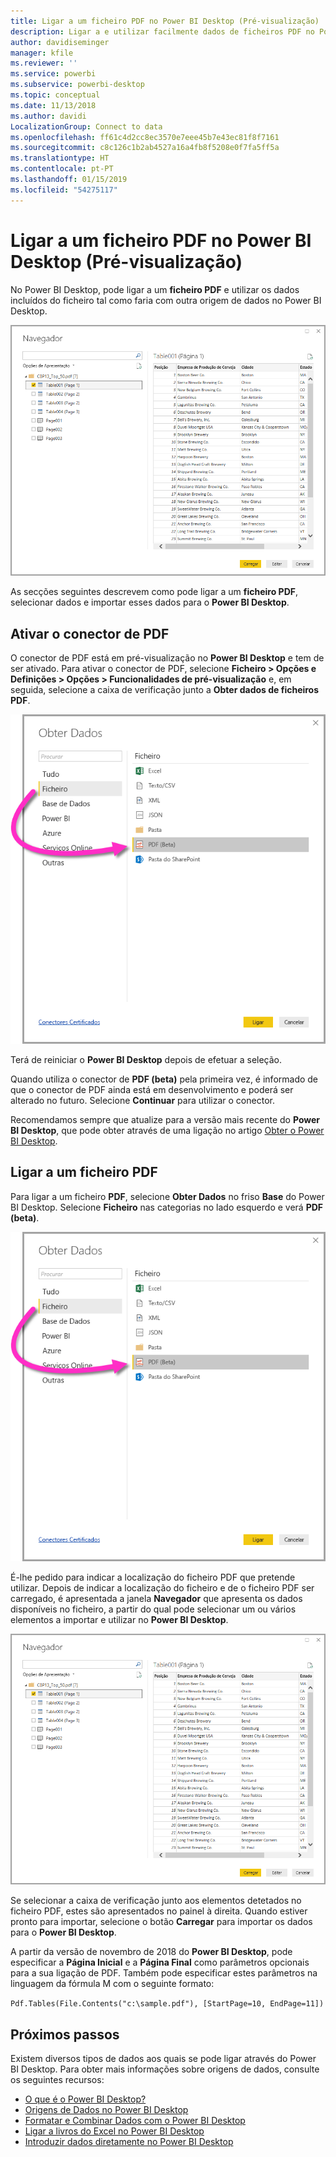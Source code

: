 ```yaml
---
title: Ligar a um ficheiro PDF no Power BI Desktop (Pré-visualização)
description: Ligar a e utilizar facilmente dados de ficheiros PDF no Power BI Desktop
author: davidiseminger
manager: kfile
ms.reviewer: ''
ms.service: powerbi
ms.subservice: powerbi-desktop
ms.topic: conceptual
ms.date: 11/13/2018
ms.author: davidi
LocalizationGroup: Connect to data
ms.openlocfilehash: ff61c4d2cc8ec3570e7eee45b7e43ec81f8f7161
ms.sourcegitcommit: c8c126c1b2ab4527a16a4fb8f5208e0f7fa5ff5a
ms.translationtype: HT
ms.contentlocale: pt-PT
ms.lasthandoff: 01/15/2019
ms.locfileid: "54275117"
---
```

# <a name="connect-to-a-pdf-file-in-power-bi-desktop-preview"></a>Ligar a um ficheiro PDF no Power BI Desktop (Pré-visualização)
No Power BI Desktop, pode ligar a um **ficheiro PDF** e utilizar os dados incluídos do ficheiro tal como faria com outra origem de dados no Power BI Desktop.

![Ligar a dados em ficheiros PDF](media/desktop-connect-pdf/connect-pdf_04.png)

As secções seguintes descrevem como pode ligar a um **ficheiro PDF**, selecionar dados e importar esses dados para o **Power BI Desktop**.

## <a name="enable-the-pdf-connector"></a>Ativar o conector de PDF
O conector de PDF está em pré-visualização no **Power BI Desktop** e tem de ser ativado. Para ativar o conector de PDF, selecione **Ficheiro > Opções e Definições > Opções > Funcionalidades de pré-visualização** e, em seguida, selecione a caixa de verificação junto a **Obter dados de ficheiros PDF**. 

![Ativar o conector de PDF em Opções > Funcionalidades de pré-visualização](media/desktop-connect-pdf/connect-pdf_01.png)

Terá de reiniciar o **Power BI Desktop** depois de efetuar a seleção.

Quando utiliza o conector de **PDF (beta)** pela primeira vez, é informado de que o conector de PDF ainda está em desenvolvimento e poderá ser alterado no futuro. Selecione **Continuar** para utilizar o conector.

Recomendamos sempre que atualize para a versão mais recente do **Power BI Desktop**, que pode obter através de uma ligação no artigo [Obter o Power BI Desktop](desktop-get-the-desktop.md). 

## <a name="connect-to-a-pdf-file"></a>Ligar a um ficheiro PDF
Para ligar a um ficheiro **PDF**, selecione **Obter Dados** no friso **Base** do Power BI Desktop. Selecione **Ficheiro** nas categorias no lado esquerdo e verá **PDF (beta)**.

![Selecionar PDF em Obter Dados](media/desktop-connect-pdf/connect-pdf_01.png)

É-lhe pedido para indicar a localização do ficheiro PDF que pretende utilizar. Depois de indicar a localização do ficheiro e de o ficheiro PDF ser carregado, é apresentada a janela **Navegador** que apresenta os dados disponíveis no ficheiro, a partir do qual pode selecionar um ou vários elementos a importar e utilizar no **Power BI Desktop**.

![Ligar a dados em ficheiros PDF](media/desktop-connect-pdf/connect-pdf_04.png)

Se selecionar a caixa de verificação junto aos elementos detetados no ficheiro PDF, estes são apresentados no painel à direita. Quando estiver pronto para importar, selecione o botão **Carregar** para importar os dados para o **Power BI Desktop**.

A partir da versão de novembro de 2018 do **Power BI Desktop**, pode especificar a **Página Inicial** e a **Página Final** como parâmetros opcionais para a sua ligação de PDF. Também pode especificar estes parâmetros na linguagem da fórmula M com o seguinte formato:

`Pdf.Tables(File.Contents("c:\sample.pdf"), [StartPage=10, EndPage=11])`


## <a name="next-steps"></a>Próximos passos
Existem diversos tipos de dados aos quais se pode ligar através do Power BI Desktop. Para obter mais informações sobre origens de dados, consulte os seguintes recursos:

* [O que é o Power BI Desktop?](desktop-what-is-desktop.md)
* [Origens de Dados no Power BI Desktop](desktop-data-sources.md)
* [Formatar e Combinar Dados com o Power BI Desktop](desktop-shape-and-combine-data.md)
* [Ligar a livros do Excel no Power BI Desktop](desktop-connect-excel.md)   
* [Introduzir dados diretamente no Power BI Desktop](desktop-enter-data-directly-into-desktop.md)   

